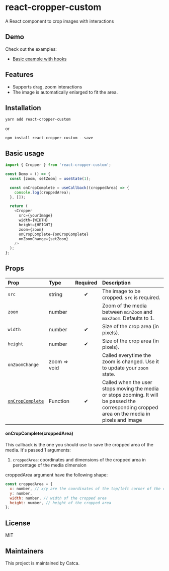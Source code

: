 # react-cropper-custom

A React component to crop images with interactions

## Demo

Check out the examples:

- [Basic example with hooks](https://codesandbox.io/s/react-cropper-custom-demo-tre3mh?file=/src/App.tsx)

## Features

- Supports drag, zoom interactions
- The image is automatically enlarged to fit the area.

## Installation

```shell
yarn add react-cropper-custom
```

or

```shell
npm install react-cropper-custom --save
```

## Basic usage

```js
import { Cropper } from 'react-cropper-custom';

const Demo = () => {
  const [zoom, setZoom] = useState(1);

  const onCropComplete = useCallback((croppedArea) => {
    console.log(croppedArea);
  }, []);

  return (
    <Cropper
      src={yourImage}
      width={WIDTH}
      height={HEIGHT}
      zoom={zoom}
      onCropComplete={onCropComplete}
      onZoomChange={setZoom}
    />
  );
};
```

## Props

| Prop                                    | Type         | Required | Description                                                                                                                                     |
| :-------------------------------------- | :----------- | :------: | :---------------------------------------------------------------------------------------------------------------------------------------------- |
| `src`                                   | string       |    ✔     | The image to be cropped. `src` is required.                                                                                                     |
| `zoom`                                  | number       |          | Zoom of the media between `minZoom` and `maxZoom`. Defaults to 1.                                                                               |
| `width`                                 | number       |    ✔     | Size of the crop area (in pixels).                                                                                                              |
| `height`                                | number       |    ✔     | Size of the crop area (in pixels).                                                                                                              |
| `onZoomChange`                          | zoom => void |          | Called everytime the zoom is changed. Use it to update your `zoom` state.                                                                       |
| [`onCropComplete`](#onCropCompleteProp) | Function     |    ✔     | Called when the user stops moving the media or stops zooming. It will be passed the corresponding cropped area on the media in pixels and image |

#### onCropComplete(croppedArea)

This callback is the one you should use to save the cropped area of the media. It's passed 1 arguments:

1. `croppedArea`: coordinates and dimensions of the cropped area in percentage of the media dimension

croppedArea argument have the following shape:

```js
const croppedArea = {
  x: number, // x/y are the coordinates of the top/left corner of the cropped area
  y: number,
  width: number, // width of the cropped area
  height: number, // height of the cropped area
};
```

## License

MIT

## Maintainers

This project is maintained by Catca.
